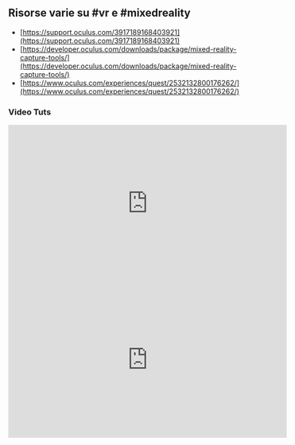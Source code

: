 ## Risorse varie su #vr e #mixedreality 

- [https://support.oculus.com/3917189168403921](https://support.oculus.com/3917189168403921)
- [https://developer.oculus.com/downloads/package/mixed-reality-capture-tools/](https://developer.oculus.com/downloads/package/mixed-reality-capture-tools/)
- [https://www.oculus.com/experiences/quest/2532132800176262/](https://www.oculus.com/experiences/quest/2532132800176262/)


### Video Tuts

<iframe width="560" height="315" src="https://www.youtube-nocookie.com/embed/jtYxJnvyqtg" title="YouTube video player" frameborder="0" allow="accelerometer; autoplay; clipboard-write; encrypted-media; gyroscope; picture-in-picture" allowfullscreen></iframe>

<iframe width="560" height="315" src="https://www.youtube-nocookie.com/embed/tQnYsWj2ePo" title="YouTube video player" frameborder="0" allow="accelerometer; autoplay; clipboard-write; encrypted-media; gyroscope; picture-in-picture" allowfullscreen></iframe>

